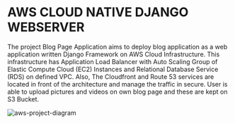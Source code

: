 # AWS CLOUD NATIVE DJANGO WEBSERVER

The project Blog Page Application aims to deploy blog application as a web application written Django Framework on AWS Cloud Infrastructure. This infrastructure has Application Load Balancer with Auto Scaling Group of Elastic Compute Cloud (EC2) Instances and Relational Database Service (RDS) on defined VPC. Also, The Cloudfront and Route 53 services are located in front of the architecture and manage the traffic in secure. User is able to upload pictures and videos on own blog page and these are kept on S3 Bucket.

![aws-project-diagram](https://user-images.githubusercontent.com/121056799/236654953-f8e2342f-dad7-4f21-8fe9-13f5b7d19eeb.png)
